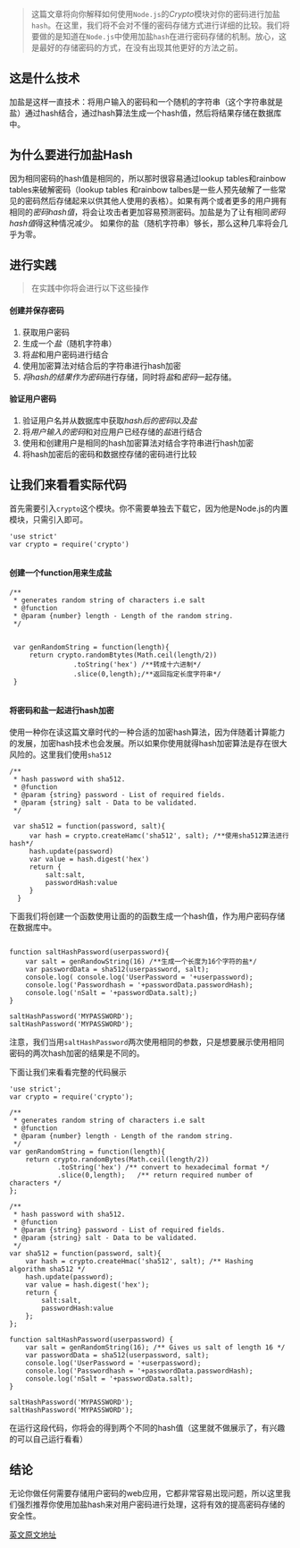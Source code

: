 
> 这篇文章将向你解释如何使用`Node.js`的*Crypto*模块对你的密码进行加盐`hash`。在这里，我们将不会对不懂的密码存储方式进行详细的比较。我们将要做的是知道在`Node.js`中使用加盐`hash`在进行密码存储的机制。放心，这是最好的存储密码的方式，在没有出现其他更好的方法之前。

## 这是什么技术

加盐是这样一直技术：将用户输入的密码和一个随机的字符串（这个字符串就是盐）通过hash结合，通过hash算法生成一个hash值，然后将结果存储在数据库中。

## 为什么要进行加盐Hash
因为相同密码的hash值是相同的，所以那时很容易通过lookup tables和rainbow tables来破解密码（lookup tables 和rainbow talbes是一些人预先破解了一些常见的密码然后存储起来以供其他人使用的表格）。如果有两个或者更多的用户拥有相同的*密码hash值*，将会让攻击者更加容易预测密码。加盐是为了让有相同*密码hash值*得这种情况减少。 如果你的盐（随机字符串）够长，那么这种几率将会几乎为零。

## 进行实践

> 在实践中你将会进行以下这些操作

#### 创建并保存密码
1. 获取用户密码
2. 生成一个*盐*（随机字符串）
3. 将*盐*和用户密码进行结合
4. 使用加密算法对结合后的字符串进行hash加密
5. *将hash的结果作为密码*进行存储，同时将*盐*和*密码*一起存储。

#### 验证用户密码
1. 验证用户名并从数据库中获取*hash后的密码*以*及盐*
2. 将*用户输入的密码*和对应用户已经存储的*盐*进行结合
3. 使用和创建用户是相同的hash加密算法对结合字符串进行hash加密
4. 将hash加密后的密码和数据控存储的密码进行比较




## 让我们来看看实际代码

首先需要引入`crypto`这个模块。你不需要单独去下载它，因为他是Node.js的内置模块，只需引入即可。

```
'use strict'
var crypto = require('crypto')


```

#### 创建一个function用来生成盐

```
/**
 * generates random string of characters i.e salt
 * @function
 * @param {number} length - Length of the random string.
 */
 
 
 var genRandomString = function(length){
     return crypto.randomBtytes(Math.ceil(length/2))
                .toString('hex') /**转成十六进制*/
                .slice(0,length);/**返回指定长度字符串*/
 }
 
```

#### 将密码和盐一起进行hash加密

使用一种你在读这篇文章时代的一种合适的加密hash算法，因为伴随着计算能力的发展，加密hash技术也会发展。所以如果你使用就得hash加密算法是存在很大风险的。这里我们使用`sha512`

```
/**
 * hash password with sha512.
 * @function
 * @param {string} password - List of required fields.
 * @param {string} salt - Data to be validated.
 */
 
 var sha512 = function(password, salt){
     var hash = crypto.createHamc('sha512', salt); /**使用sha512算法进行hash*/
     hash.update(password)
     var value = hash.digest('hex')
     return {
         salt:salt,
         passwordHash:value
     }
  }

```


下面我们将创建一个函数使用让面的的函数生成一个hash值，作为用户密码存储在数据库中。


```

function saltHashPassword(userpassword){
    var salt = genRandowString(16) /**生成一个长度为16个字符的盐*/
    var passwordData = sha512(userpassword, salt);
    console.log( console.log('UserPassword = '+userpassword);
    console.log('Passwordhash = '+passwordData.passwordHash);
    console.log('nSalt = '+passwordData.salt);)
}

saltHashPassword('MYPASSWORD');
saltHashPassword('MYPASSWORD');
```

注意，我们当用`saltHashPassword`两次使用相同的参数，只是想要展示使用相同密码的两次hash加密的结果是不同的。

下面让我们来看看完整的代码展示



```
'use strict';
var crypto = require('crypto');

/**
 * generates random string of characters i.e salt
 * @function
 * @param {number} length - Length of the random string.
 */
var genRandomString = function(length){
    return crypto.randomBytes(Math.ceil(length/2))
            .toString('hex') /** convert to hexadecimal format */
            .slice(0,length);   /** return required number of characters */
};

/**
 * hash password with sha512.
 * @function
 * @param {string} password - List of required fields.
 * @param {string} salt - Data to be validated.
 */
var sha512 = function(password, salt){
    var hash = crypto.createHmac('sha512', salt); /** Hashing algorithm sha512 */
    hash.update(password);
    var value = hash.digest('hex');
    return {
        salt:salt,
        passwordHash:value
    };
};

function saltHashPassword(userpassword) {
    var salt = genRandomString(16); /** Gives us salt of length 16 */
    var passwordData = sha512(userpassword, salt);
    console.log('UserPassword = '+userpassword);
    console.log('Passwordhash = '+passwordData.passwordHash);
    console.log('nSalt = '+passwordData.salt);
}

saltHashPassword('MYPASSWORD');
saltHashPassword('MYPASSWORD');

```

在运行这段代码，你将会的得到两个不同的hash值（这里就不做展示了，有兴趣的可以自己运行看看）


## 结论

无论你做任何需要存储用户密码的web应用，它都非常容易出现问题，所以这里我们强烈推荐你使用加盐hash来对用户密码进行处理，这将有效的提高密码存储的安全性。



[英文原文地址](https://ciphertrick.com/2016/01/18/salt-hash-passwords-using-nodejs-crypto/)